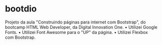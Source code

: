 # bootdio
Projeto da aula "Construindo páginas para internet com Bootstrap", do bootcamp HTML Web Developer, da Digital Innovation One.
• Utilizei Google Fonts.
• Utilizei Font Awesome para o "UP" da página.
• Utilizei Flexbox com Bootstrap.

